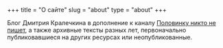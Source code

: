 +++
title = "О сайте"
slug = "about"
type = "about"
+++

Блог Дмитрия Кралечкина в дополнение к каналу [Половинку никто не пишет](https://t.me/nonhalfwrite), а также архивные тексты разных лет, первоначально публиковавшиеся на других ресурсах или неопубликованные.






